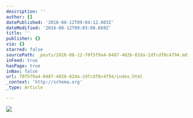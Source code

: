 ```yaml
---
description: ''
author: []
datePublished: '2016-08-12T09:04:12.003Z'
dateModified: '2016-08-12T09:03:08.669Z'
title: ''
publisher: {}
via: {}
starred: false
sourcePath: _posts/2016-08-12-f0f5f9a4-0487-4026-82da-2dfcdf8c4794.md
inFeed: true
hasPage: true
inNav: false
url: f0f5f9a4-0487-4026-82da-2dfcdf8c4794/index.html
_context: 'http://schema.org'
_type: Article

---
```

![](https://the-grid-user-content.s3-us-west-2.amazonaws.com/ccddd8ba-6fd0-49d5-a01d-4ed2962c04aa.jpg)